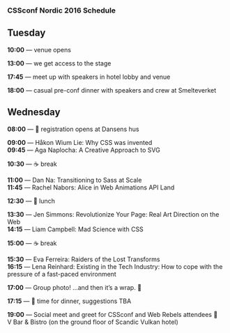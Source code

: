 ### CSSconf Nordic 2016 Schedule

## Tuesday

**10:00** — venue opens

**13:00** — we get access to the stage

**17:45** — meet up with speakers in hotel lobby and venue

**18:00** — casual pre-conf dinner with speakers and crew at Smelteverket

## Wednesday

**08:00** — 🎫 registration opens at Dansens hus

**09:00** — Håkon Wium Lie: Why CSS was invented <br>
**09:45** — Aga Naplocha: A Creative Approach to SVG 

**10:30** — ☕️ break

**11:00** — Dan Na: Transitioning to Sass at Scale <br>
**11:45** — Rachel Nabors: Alice in Web Animations API Land 

**12:30** — 🍴 lunch

**13:30** — Jen Simmons: Revolutionize Your Page: Real Art Direction on the Web <br>
**14:15** — Liam Campbell: Mad Science with CSS

**15:00** — ☕️ break

**15:30** — Eva Ferreira: Raiders of the Lost Transforms <br>
**16:15** — Lena Reinhard: Existing in the Tech Industry: How to cope with the pressure of a fast-paced environment

**17:00** — Group photo! …and then it’s a wrap. 🎉 

**17:15** — 🍴 time for dinner, suggestions TBA 

**19:00** — Social meet and greet for CSSconf and Web Rebels attendees 🎈<br> 
V Bar & Bistro (on the ground floor of Scandic Vulkan hotel) 
